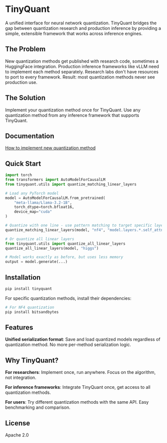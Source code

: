 # TinyQuant

A unified interface for neural network quantization. TinyQuant bridges the gap between quantization research and production inference by providing a simple, extensible framework that works across inference engines.

## The Problem

New quantization methods get published with research code, sometimes a HuggingFace integration. Production inference frameworks like vLLM need to implement each method separately. Research labs don't have resources to port to every framework. Result: most quantization methods never see production use.

## The Solution

Implement your quantization method once for TinyQuant. Use any quantization method from any inference framework that supports TinyQuant.

## Documentation

[How to implement new quantization method](./NEW_QUANT.md)

## Quick Start

```python
import torch
from transformers import AutoModelForCausalLM
from tinyquant.utils import quantize_matching_linear_layers

# Load any PyTorch model
model = AutoModelForCausalLM.from_pretrained(
    "meta-llama/Llama-3.2-1B",
    torch_dtype=torch.bfloat16,
    device_map="cuda"
)

# Quantize with one line - use pattern matching to target specific layers
quantize_matching_linear_layers(model, "nf4", "model.layers.*.self_attn.q_proj")

# Or quantize all linear layers
from tinyquant.utils import quantize_all_linear_layers
quantize_all_linear_layers(model, "higgs")

# Model works exactly as before, but uses less memory
output = model.generate(...)
```

## Installation

```bash
pip install tinyquant
```

For specific quantization methods, install their dependencies:

```bash
# For NF4 quantization
pip install bitsandbytes
```

## Features

**Unified serialization format**: Save and load quantized models regardless of quantization method. No more per-method serialization logic.

## Why TinyQuant?

**For researchers**: Implement once, run anywhere. Focus on the algorithm, not integration.

**For inference frameworks**: Integrate TinyQuant once, get access to all quantization methods.

**For users**: Try different quantization methods with the same API. Easy benchmarking and comparison.

## License

Apache 2.0


